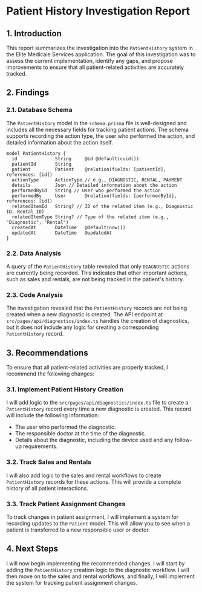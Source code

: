 # Patient History Investigation Report

## 1. Introduction

This report summarizes the investigation into the `PatientHistory` system in the Elite Medicale Services application. The goal of this investigation was to assess the current implementation, identify any gaps, and propose improvements to ensure that all patient-related activities are accurately tracked.

## 2. Findings

### 2.1. Database Schema

The `PatientHistory` model in the `schema.prisma` file is well-designed and includes all the necessary fields for tracking patient actions. The schema supports recording the action type, the user who performed the action, and detailed information about the action itself.

```prisma
model PatientHistory {
  id              String     @id @default(cuid())
  patientId       String
  patient         Patient    @relation(fields: [patientId], references: [id])
  actionType      ActionType // e.g., DIAGNOSTIC, RENTAL, PAYMENT
  details         Json // Detailed information about the action
  performedById   String // User who performed the action
  performedBy     User       @relation(fields: [performedById], references: [id])
  relatedItemId   String? // ID of the related item (e.g., Diagnostic ID, Rental ID)
  relatedItemType String? // Type of the related item (e.g., "Diagnostic", "Rental")
  createdAt       DateTime   @default(now())
  updatedAt       DateTime   @updatedAt
}
```

### 2.2. Data Analysis

A query of the `PatientHistory` table revealed that only `DIAGNOSTIC` actions are currently being recorded. This indicates that other important actions, such as sales and rentals, are not being tracked in the patient's history.

### 2.3. Code Analysis

The investigation revealed that the `PatientHistory` records are not being created when a new diagnostic is created. The API endpoint at `src/pages/api/diagnostics/index.ts` handles the creation of diagnostics, but it does not include any logic for creating a corresponding `PatientHistory` record.

## 3. Recommendations

To ensure that all patient-related activities are properly tracked, I recommend the following changes:

### 3.1. Implement Patient History Creation

I will add logic to the `src/pages/api/diagnostics/index.ts` file to create a `PatientHistory` record every time a new diagnostic is created. This record will include the following information:

*   The user who performed the diagnostic.
*   The responsible doctor at the time of the diagnostic.
*   Details about the diagnostic, including the device used and any follow-up requirements.

### 3.2. Track Sales and Rentals

I will also add logic to the sales and rental workflows to create `PatientHistory` records for these actions. This will provide a complete history of all patient interactions.

### 3.3. Track Patient Assignment Changes

To track changes in patient assignment, I will implement a system for recording updates to the `Patient` model. This will allow you to see when a patient is transferred to a new responsible user or doctor.

## 4. Next Steps

I will now begin implementing the recommended changes. I will start by adding the `PatientHistory` creation logic to the diagnostic workflow. I will then move on to the sales and rental workflows, and finally, I will implement the system for tracking patient assignment changes.
